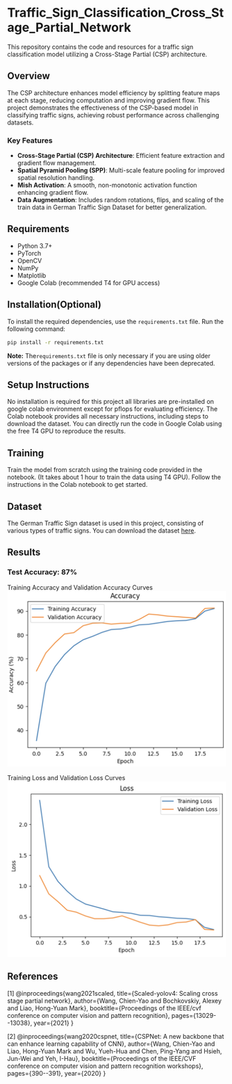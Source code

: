 # Traffic_Sign_Classification_Cross_Stage_Partial_Network


This repository contains the code and resources for a traffic sign classification model utilizing a Cross-Stage Partial (CSP) architecture. 

## Overview
The CSP architecture enhances model efficiency by splitting feature maps at each stage, reducing computation and improving gradient flow. This project demonstrates the effectiveness of the CSP-based model in classifying traffic signs, achieving robust performance across challenging datasets.

### Key Features
- **Cross-Stage Partial (CSP) Architecture**: Efficient feature extraction and gradient flow management.
- **Spatial Pyramid Pooling (SPP)**: Multi-scale feature pooling for improved spatial resolution handling.
- **Mish Activation**: A smooth, non-monotonic activation function enhancing gradient flow.
- **Data Augmentation**: Includes random rotations, flips, and scaling of the train data in German Traffic Sign Dataset for better generalization.

## Requirements
- Python 3.7+
- PyTorch
- OpenCV
- NumPy
- Matplotlib
- Google Colab (recommended T4 for GPU access)

## Installation(Optional)

To install the required dependencies, use the `requirements.txt` file. Run the following command:

```bash
pip install -r requirements.txt
```
**Note:** The`requirements.txt` file is only necessary if you are using older versions of the packages or if any dependencies have been deprecated.

## Setup Instructions

No installation is required for this project all libraries are pre-installed on google colab environment except for pflops for evaluating efficiency. The Colab notebook provides all necessary instructions, including steps to download the dataset. You can directly run the code in Google Colab using the free T4 GPU to reproduce the results. 

## Training 
Train the model from scratch using the training code provided in the notebook. (It takes about 1 hour to train the data using T4 GPU). 
Follow the instructions in the Colab notebook to get started. 


## Dataset

The German Traffic Sign dataset is used in this project, consisting of various types of traffic signs. You can download the dataset [here](https://benchmark.ini.rub.de/gtsrb_news.html).

## Results
### Test Accuracy: 87%
Training Accuracy and Validation Accuracy Curves
![Training Accuracy and Validation Accuracy Curves](accuracy.png)

Training Loss and Validation Loss Curves
![Training Loss and Validation Loss Curves](loss.png)

## References

[1] @inproceedings{wang2021scaled,
  title={Scaled-yolov4: Scaling cross stage partial network},
  author={Wang, Chien-Yao and Bochkovskiy, Alexey and Liao, Hong-Yuan Mark},
  booktitle={Proceedings of the IEEE/cvf conference on computer vision and pattern recognition},
  pages={13029--13038},
  year={2021}
}

[2] @inproceedings{wang2020cspnet,
  title={CSPNet: A new backbone that can enhance learning capability of CNN},
  author={Wang, Chien-Yao and Liao, Hong-Yuan Mark and Wu, Yueh-Hua and Chen, Ping-Yang and Hsieh, Jun-Wei and Yeh, I-Hau},
  booktitle={Proceedings of the IEEE/CVF conference on computer vision and pattern recognition workshops},
  pages={390--391},
  year={2020}
}
